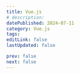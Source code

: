 ```yaml
---
title: Vue.js
# description:
datePublished: 2024-07-11
category: Vue.js
tags:
editLink: false
lastUpdated: false

prev: false
next: false
---
```


<RouteCatalog :category="$frontmatter.category" />
